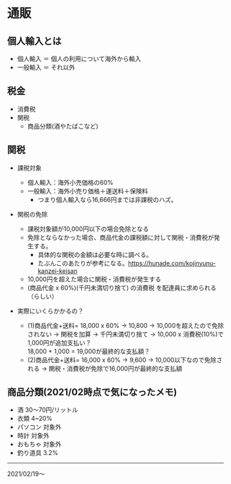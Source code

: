 # 通販

## 個人輸入とは
  - 個人輸入 ＝ 個人の利用について海外から輸入
  - 一般輸入 ＝ それ以外

## 税金
  - 消費税
  - 関税
    - 商品分類(酒やたばこなど)

## 関税
  - 課税対象
    - 個人輸入：海外小売価格の60%
    - 一般輸入：海外小売り価格＋運送料＋保険料
      - つまり個人輸入なら16,666円までは非課税のハズ。
  - 関税の免除
    - 課税対象額が10,000円以下の場合免除となる
    - 免除とならなかった場合、商品代金の課税額に対して関税・消費税が発生する。
      - 具体的な関税の金額は必要な時に調べる。
      - たぶんこのあたりが参考になる。https://hunade.com/kojinyunu-kanzei-keisan
    - 10,000円を超えた場合に関税・消費税が発生する
    - (商品代金 x 60%)(千円未満切り捨て) の消費税 を配達員に求められる（らしい）

  - 実際にいくらかかるの？
    - (1)商品代金+送料= 18,000 x 60% → 10,800 → 10,000を超えたので免除されない
      → 関税を加算 → 千円未満切り捨て → 10,000 x 消費税(10%)で1,000円が追加支払い？  
      18,000 + 1,000 = 19,000が最終的な支払額？
    - (2)商品代金+送料= 16,000 x 60% → 9,600 → 10,000以下なので免除される
      → 関税・消費税が免除で16,000円が最終的な支払額

## 商品分類(2021/02時点で気になったメモ)
  - 酒 30～70円/リットル
  - 衣類 4~20%
  - パソコン 対象外
  - 時計 対象外
  - おもちゃ 対象外
  - 釣り道具 3.2%

  ---
2021/02/19～